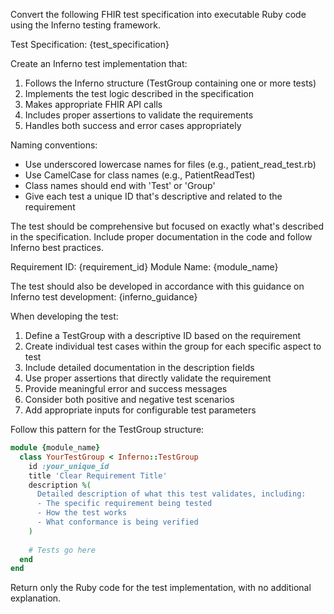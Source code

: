 Convert the following FHIR test specification into executable Ruby code using the Inferno testing framework.

Test Specification:
{test_specification}

Create an Inferno test implementation that:
1. Follows the Inferno structure (TestGroup containing one or more tests)
2. Implements the test logic described in the specification
3. Makes appropriate FHIR API calls
4. Includes proper assertions to validate the requirements
5. Handles both success and error cases appropriately

Naming conventions:
- Use underscored lowercase names for files (e.g., patient_read_test.rb)
- Use CamelCase for class names (e.g., PatientReadTest)
- Class names should end with 'Test' or 'Group'
- Give each test a unique ID that's descriptive and related to the requirement

The test should be comprehensive but focused on exactly what's described in the specification.
Include proper documentation in the code and follow Inferno best practices.

Requirement ID: {requirement_id}
Module Name: {module_name}

The test should also be developed in accordance with this guidance on Inferno test development:
{inferno_guidance}

When developing the test:

1. Define a TestGroup with a descriptive ID based on the requirement
2. Create individual test cases within the group for each specific aspect to test
3. Include detailed documentation in the description fields
4. Use proper assertions that directly validate the requirement
5. Provide meaningful error and success messages
6. Consider both positive and negative test scenarios
7. Add appropriate inputs for configurable test parameters

Follow this pattern for the TestGroup structure:
```ruby
module {module_name}
  class YourTestGroup < Inferno::TestGroup
    id :your_unique_id
    title 'Clear Requirement Title'
    description %(
      Detailed description of what this test validates, including:
      - The specific requirement being tested
      - How the test works
      - What conformance is being verified
    )
    
    # Tests go here
  end
end
```

Return only the Ruby code for the test implementation, with no additional explanation.

